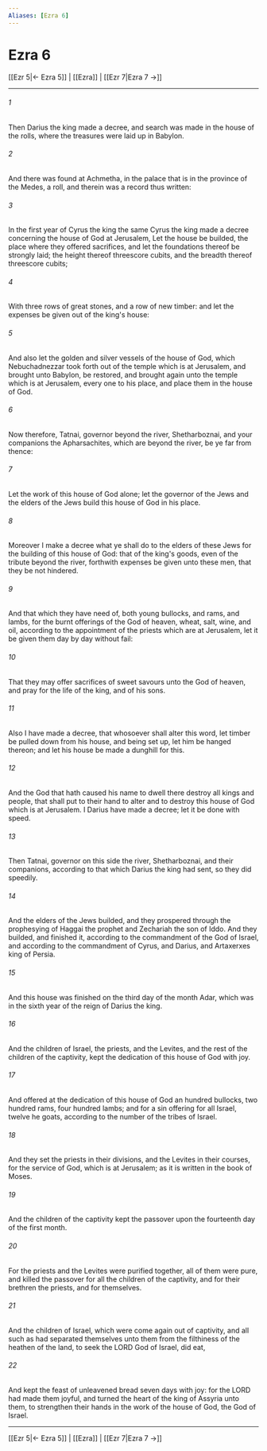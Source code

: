 ```yaml
---
Aliases: [Ezra 6]
---
```

# Ezra 6

[[Ezr 5|← Ezra 5]] | [[Ezra]] | [[Ezr 7|Ezra 7 →]]
***



###### 1 
Then Darius the king made a decree, and search was made in the house of the rolls, where the treasures were laid up in Babylon. 

###### 2 
And there was found at Achmetha, in the palace that is in the province of the Medes, a roll, and therein was a record thus written: 

###### 3 
In the first year of Cyrus the king the same Cyrus the king made a decree concerning the house of God at Jerusalem, Let the house be builded, the place where they offered sacrifices, and let the foundations thereof be strongly laid; the height thereof threescore cubits, and the breadth thereof threescore cubits; 

###### 4 
With three rows of great stones, and a row of new timber: and let the expenses be given out of the king's house: 

###### 5 
And also let the golden and silver vessels of the house of God, which Nebuchadnezzar took forth out of the temple which is at Jerusalem, and brought unto Babylon, be restored, and brought again unto the temple which is at Jerusalem, every one to his place, and place them in the house of God. 

###### 6 
Now therefore, Tatnai, governor beyond the river, Shetharboznai, and your companions the Apharsachites, which are beyond the river, be ye far from thence: 

###### 7 
Let the work of this house of God alone; let the governor of the Jews and the elders of the Jews build this house of God in his place. 

###### 8 
Moreover I make a decree what ye shall do to the elders of these Jews for the building of this house of God: that of the king's goods, even of the tribute beyond the river, forthwith expenses be given unto these men, that they be not hindered. 

###### 9 
And that which they have need of, both young bullocks, and rams, and lambs, for the burnt offerings of the God of heaven, wheat, salt, wine, and oil, according to the appointment of the priests which are at Jerusalem, let it be given them day by day without fail: 

###### 10 
That they may offer sacrifices of sweet savours unto the God of heaven, and pray for the life of the king, and of his sons. 

###### 11 
Also I have made a decree, that whosoever shall alter this word, let timber be pulled down from his house, and being set up, let him be hanged thereon; and let his house be made a dunghill for this. 

###### 12 
And the God that hath caused his name to dwell there destroy all kings and people, that shall put to their hand to alter and to destroy this house of God which is at Jerusalem. I Darius have made a decree; let it be done with speed. 

###### 13 
Then Tatnai, governor on this side the river, Shetharboznai, and their companions, according to that which Darius the king had sent, so they did speedily. 

###### 14 
And the elders of the Jews builded, and they prospered through the prophesying of Haggai the prophet and Zechariah the son of Iddo. And they builded, and finished it, according to the commandment of the God of Israel, and according to the commandment of Cyrus, and Darius, and Artaxerxes king of Persia. 

###### 15 
And this house was finished on the third day of the month Adar, which was in the sixth year of the reign of Darius the king. 

###### 16 
And the children of Israel, the priests, and the Levites, and the rest of the children of the captivity, kept the dedication of this house of God with joy. 

###### 17 
And offered at the dedication of this house of God an hundred bullocks, two hundred rams, four hundred lambs; and for a sin offering for all Israel, twelve he goats, according to the number of the tribes of Israel. 

###### 18 
And they set the priests in their divisions, and the Levites in their courses, for the service of God, which is at Jerusalem; as it is written in the book of Moses. 

###### 19 
And the children of the captivity kept the passover upon the fourteenth day of the first month. 

###### 20 
For the priests and the Levites were purified together, all of them were pure, and killed the passover for all the children of the captivity, and for their brethren the priests, and for themselves. 

###### 21 
And the children of Israel, which were come again out of captivity, and all such as had separated themselves unto them from the filthiness of the heathen of the land, to seek the LORD God of Israel, did eat, 

###### 22 
And kept the feast of unleavened bread seven days with joy: for the LORD had made them joyful, and turned the heart of the king of Assyria unto them, to strengthen their hands in the work of the house of God, the God of Israel.

***
[[Ezr 5|← Ezra 5]] | [[Ezra]] | [[Ezr 7|Ezra 7 →]]
